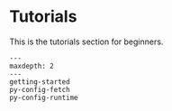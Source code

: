 # Tutorials

This is the tutorials section for beginners.

```{toctree}
---
maxdepth: 2
---
getting-started
py-config-fetch
py-config-runtime
```
